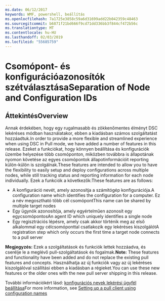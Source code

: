 ```yaml
---
ms.date: 06/12/2017
keywords: WMF, powershell, beállítás
ms.openlocfilehash: 7a1725e3858c59a6d31699add22b042359c48463
ms.sourcegitcommit: b6871f21bd666f9cd71dd336bb3f844cf472b56c
ms.translationtype: MT
ms.contentlocale: hu-HU
ms.lasthandoff: 02/03/2019
ms.locfileid: "55685759"
---
```

# <a name="separation-of-node-and-configuration-ids"></a><span data-ttu-id="1698e-102">Csomópont- és konfigurációazonosítók szétválasztása</span><span class="sxs-lookup"><span data-stu-id="1698e-102">Separation of Node and Configuration IDs</span></span>

## <a name="overview"></a><span data-ttu-id="1698e-103">Áttekintés</span><span class="sxs-lookup"><span data-stu-id="1698e-103">Overview</span></span>

<span data-ttu-id="1698e-104">Annak érdekében, hogy egy rugalmasabb és zökkenőmentes élményt DSC lekéréses módban használatakor, ebben a kiadásban számos szolgáltatást hozzáadtuk.</span><span class="sxs-lookup"><span data-stu-id="1698e-104">In order to provide a more flexible and streamlined experience when using DSC in Pull mode, we have added a number of features in this release.</span></span> <span data-ttu-id="1698e-105">Ezeket a funkciókat, hogy könnyen beállítása és konfigurációk üzembe helyezése több csomóponton, miközben továbbra is állapotának nyomon követése az egyes csomópontok állapotinformációit reporting külön-külön is szolgálnak.</span><span class="sxs-lookup"><span data-stu-id="1698e-105">These features are intended to allow you to have the flexibility to easily setup and deploy configurations across multiple nodes, while still tracking status and reporting information for each node individually.</span></span>
<span data-ttu-id="1698e-106">Ezek a funkciók a következők:</span><span class="sxs-lookup"><span data-stu-id="1698e-106">These features are as follows:</span></span>

* <span data-ttu-id="1698e-107">A konfiguráció nevét, amely azonosítja a számítógép konfigurációja.</span><span class="sxs-lookup"><span data-stu-id="1698e-107">A configuration name which identifies the configuration for a computer.</span></span> <span data-ttu-id="1698e-108">Ez a név megosztható több cél csomópont</span><span class="sxs-lookup"><span data-stu-id="1698e-108">This name can be shared by multiple target nodes</span></span>
* <span data-ttu-id="1698e-109">Egy ügynök azonosítója, amely egyértelműen azonosít egy egycsomópontos</span><span class="sxs-lookup"><span data-stu-id="1698e-109">An agent ID which uniquely identifies a single node</span></span>
* <span data-ttu-id="1698e-110">Egy regisztrációs lépésre, amely csak akkor történik meg az első alkalommal egy célcsomóponttal csatlakozik egy lekéréses kiszolgálót</span><span class="sxs-lookup"><span data-stu-id="1698e-110">A registration step which only occurs the first time a target node connects to a pull server</span></span>

<span data-ttu-id="1698e-111">**Megjegyzés:** Ezek a szolgáltatások és funkciók lettek hozzáadva, és cserélje le a meglévő pull-szolgáltatások és fogalmak.</span><span class="sxs-lookup"><span data-stu-id="1698e-111">**Note:** These features and functionality have been added and do not replace the existing pull features and concepts.</span></span> <span data-ttu-id="1698e-112">Használhatja az új funkciók vagy az új lekéréses kiszolgálóval szállítási ebben a kiadásban a régieket.</span><span class="sxs-lookup"><span data-stu-id="1698e-112">You can use these new features or the older ones with the new pull server shipping in this release.</span></span>

<span data-ttu-id="1698e-113">További információkért lásd: [konfigurációs nevek lekérési ügyfél beállítása](https://msdn.microsoft.com/powershell/dsc/pullclientconfignames)</span><span class="sxs-lookup"><span data-stu-id="1698e-113">For more information, see [Setting up a pull client using configuration names](https://msdn.microsoft.com/powershell/dsc/pullclientconfignames)</span></span>

